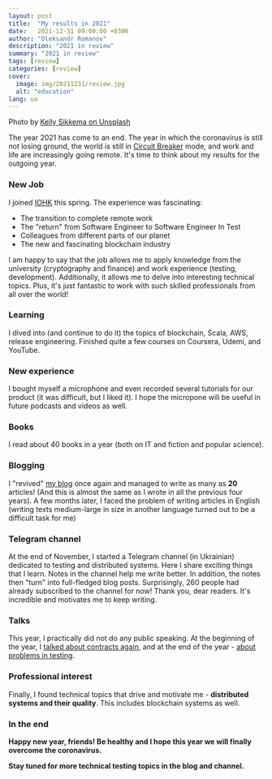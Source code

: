 ```yaml
---
layout: post
title:  "My results in 2021"
date:   2021-12-31 09:00:00 +0300
author: "Oleksandr Romanov"
description: "2021 in review"
summary: "2021 in review"
tags: [review]
categories: [review]
cover:
  image: img/20211231/review.jpg
  alt: "education"
lang: ua
---
```


Photo by [Kelly Sikkema on Unsplash](https://unsplash.com/@kellysikkema?utm_source=unsplash&utm_medium=referral&utm_content=creditCopyText)

The year 2021 has come to an end. The year in which the coronavirus is still not losing ground, the world is still in [Circuit Breaker](https://en.wikipedia.org/wiki/Circuit_breaker_design_pattern) mode, and work and life are increasingly going remote.
It's time to think about my results for the outgoing year.

### New Job 
I joined [IOHK](https://iohk.io/) this spring. The experience was fascinating:
 - The transition to complete remote work
 - The "return" from Software Engineer to Software Engineer In Test
 - Colleagues from different parts of our planet
 - The new and fascinating blockchain industry

I am happy to say that the job allows me to apply knowledge from the university (cryptography and finance) and work experience (testing, development). Additionally, it allows me to delve into interesting technical topics. 
Plus, it's just fantastic to work with such skilled professionals from all over the world!

### Learning
I dived into (and continue to do it) the topics of blockchain, Scala, AWS, release engineering. Finished quite a few courses on Coursera, Udemi, and YouTube.

### New experience
I bought myself a microphone and even recorded several tutorials for our product (it was difficult, but I liked it). I hope the micropone will be useful in future podcasts and videos as well.

### Books
I read about 40 books in a year (both on IT and fiction and popular science). 

### Blogging
I "revived" [my blog](https://testengineeringnotes.com/) once again and managed to write as many as **20** articles! (And this is almost the same as I wrote in all the previous four years). A few months later, I faced the problem of writing articles in English (writing texts medium-large in size in another language turned out to be a difficult task for me)

### Telegram channel 
At the end of November, I started a Telegram channel (in Ukrainian) dedicated to testing and distributed systems. Here I share exciting things that I learn. Notes in the channel help me write better. In addition, the notes then "turn" into full-fledged blog posts.
Surprisingly, 260 people had already subscribed to the channel for now! Thank you, dear readers. It's incredible and motivates me to keep writing.

### Talks
This year, I practically did not do any public speaking. At the beginning of the year, I [talked about contracts again](https://www.youtube.com/watch?v=GqN8OoODMOI), and at the end of the year - [about problems in testing](https://youtu.be/7Ly82CMxEmI). 

### Professional interest 
Finally, I found technical topics that drive and motivate me - **distributed systems and their quality**. This includes blockchain systems as well.

### In the end
**Happy new year, friends! Be healthy and I hope this year we will finally overcome the coronavirus.** 

**Stay tuned for more technical testing topics in the blog and channel.** 

